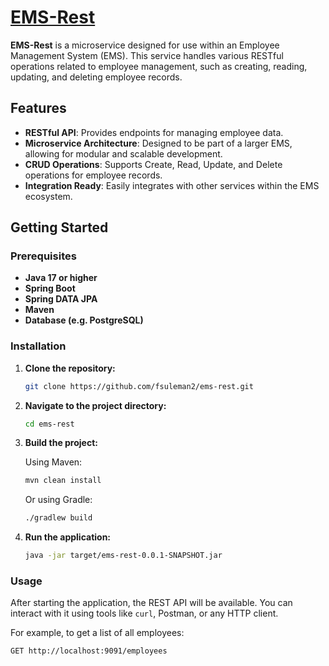# [EMS-Rest](https://github.com/fsuleman2/ems-rest)

**EMS-Rest** is a microservice designed for use within an Employee Management System (EMS). This service handles various RESTful operations related to employee management, such as creating, reading, updating, and deleting employee records.

## Features

- **RESTful API**: Provides endpoints for managing employee data.
- **Microservice Architecture**: Designed to be part of a larger EMS, allowing for modular and scalable development.
- **CRUD Operations**: Supports Create, Read, Update, and Delete operations for employee records.
- **Integration Ready**: Easily integrates with other services within the EMS ecosystem.

## Getting Started

### Prerequisites

- **Java 17 or higher**
- **Spring Boot**
- **Spring DATA JPA**
- **Maven**
- **Database (e.g. PostgreSQL)**

### Installation

1. **Clone the repository:**

    ```bash
    git clone https://github.com/fsuleman2/ems-rest.git
    ```

2. **Navigate to the project directory:**

    ```bash
    cd ems-rest
    ```

3. **Build the project:**

    Using Maven:
    ```bash
    mvn clean install
    ```

    Or using Gradle:
    ```bash
    ./gradlew build
    ```

4. **Run the application:**

    ```bash
    java -jar target/ems-rest-0.0.1-SNAPSHOT.jar
    ```

### Usage

After starting the application, the REST API will be available. You can interact with it using tools like `curl`, Postman, or any HTTP client.

For example, to get a list of all employees:

```bash
GET http://localhost:9091/employees
